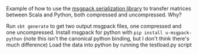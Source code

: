 Example of how to use the [msgpack serialization library](http://msgpack.org/) to transfer matrices between Scala and Python, both compressed and uncompressed. Why?

Run `sbt generate` to get two output msgpack files, one compressed and one uncompressed. 
Install msgpack for python with `pip install u-msgpack-python` (note this isn't the canonical python binding, but I don't think there's much difference)
Load the data into python by running the testload.py script
